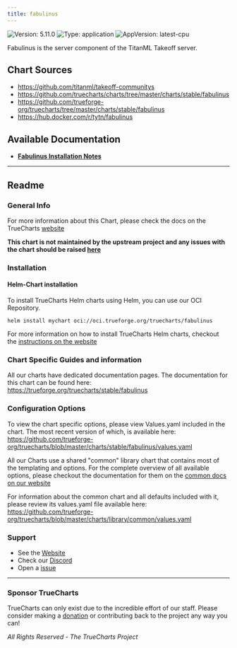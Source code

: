 ```yaml
---
title: fabulinus
---
```


![Version: 5.11.0](https://img.shields.io/badge/Version-5.11.0-informational?style=flat-square) ![Type: application](https://img.shields.io/badge/Type-application-informational?style=flat-square) ![AppVersion: latest-cpu](https://img.shields.io/badge/AppVersion-latest-cpu-informational?style=flat-square)

Fabulinus is the server component of the TitanML Takeoff server.

## Chart Sources

- https://github.com/titanml/takeoff-communitys
- https://github.com/truecharts/charts/tree/master/charts/stable/fabulinus
- https://github.com/trueforge-org/truecharts/tree/master/charts/stable/fabulinus
- https://hub.docker.com/r/tytn/fabulinus

## Available Documentation

- [**Fabulinus Installation Notes**](./installation_notes)


---

## Readme


### General Info

For more information about this Chart, please check the docs on the TrueCharts [website](https://trueforge.org/truecharts/stable/fabulinus)

**This chart is not maintained by the upstream project and any issues with the chart should be raised [here](https://github.com/trueforge-org/truecharts/issues/new/choose)**

### Installation

#### Helm-Chart installation

To install TrueCharts Helm charts using Helm, you can use our OCI Repository.

`helm install mychart oci://oci.trueforge.org/truecharts/fabulinus`

For more information on how to install TrueCharts Helm charts, checkout the [instructions on the website](https://trueforge.org/truecharts/guides/)

### Chart Specific Guides and information

All our charts have dedicated documentation pages.
The documentation for this chart can be found here:
https://trueforge.org/truecharts/stable/fabulinus

### Configuration Options

To view the chart specific options, please view Values.yaml included in the chart.
The most recent version of which, is available here: https://github.com/trueforge-org/truecharts/blob/master/charts/stable/fabulinus/values.yaml

All our Charts use a shared "common" library chart that contains most of the templating and options.
For the complete overview of all available options, please checkout the documentation for them on the [common docs on our website](https://trueforge.org/truecharts-common/)

For information about the common chart and all defaults included with it, please review its values.yaml file available here: https://github.com/trueforge-org/truecharts/blob/master/charts/library/common/values.yaml

### Support

- See the [Website](https://truecharts.org)
- Check our [Discord](https://discord.gg/tVsPTHWTtr)
- Open a [issue](https://github.com/trueforge-org/truecharts/issues/new/choose)

---

### Sponsor TrueCharts

TrueCharts can only exist due to the incredible effort of our staff.
Please consider making a [donation](https://trueforge.org/general/sponsor/) or contributing back to the project any way you can!

_All Rights Reserved - The TrueCharts Project_
